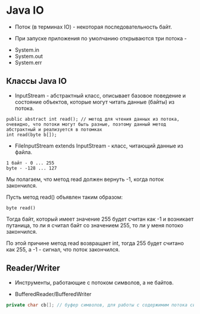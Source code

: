 # Java IO

* Поток (в терминах IO) - некоторая последовательность байт.

* При запуске приложения по умолчанию открываются три потока - 

- System.in
- System.out
- System.err

## Классы Java IO

* InputStream - абстрактный класс, описывает базовое поведение и состояние объектов, которые могут читать данные (байты) из потока. 

```
public abstract int read(); // метод для чтения данных из потока, очевидно, что потоки могут быть разные, поэтому данный метод абстрактный и реализуется в потомках
int read(byte b[]);
```

* FileInputStream extends InputStream - класс, читающий данные из файла.

```
1 байт - 0 ... 255
byte - -128 ... 127
```

Мы полагаем, что метод read должен вернуть -1, когда поток закончился.

Пусть метод read() объявлен таким образом:

```
byte read()
```

Тогда байт, который имеет значение 255 будет считан как -1 и возникает путаница, то ли я считал байт со значением 255, то ли у меня потоко закончился.

По этой причине метод read возвращает int, тогда 255 будет считано как 255, а -1 - сигнал, что поток закончился.

## Reader/Writer

* Инструменты, работающие с потоком символов, а не байтов.

* BufferedReader/BufferedWriter 

```JAVA
private char cb[]; // буфер символов, для работы с содержимим потока символов из оперативной памяти, не прибегая к манипуляциям с источником данных
```